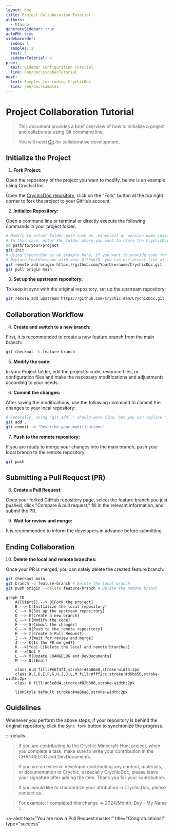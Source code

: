 ```yaml
---
layout: doc
title: Project Collaboration Tutorial
authors:
  - M1hono
generateSidebar: true
autoPN: true
sidebarorder:
  index: 1
  samples: 2
  test: 3
  sidebarTutorial: 4
prev:
  text: Sidebar Configuration Tutorial
  link: /en/doc\sidebarTutorial
next:
  text: Samples for coding CrychicDoc
  link: /en/doc\samples
---
```


# Project Collaboration Tutorial

> This document provides a brief overview of how to initialize a project and collaborate using Git command line.

> You will need [Git](https://git-scm.com/downloads) for collaborative development.

## Initialize the Project

1. **Fork Project:**

Open the repository of the project you want to modify, below is an example using CrychicDoc.

Open the [CrychicDoc repository](https://github.com/CrychicTeam/CrychicDoc), click on the "Fork" button at the top right corner to fork the project to your GitHub account.

2. **Initialize Repository:**

Open a command line or terminal or directly execute the following commands in your project folder:

```bash
# Modify to actual folder path such as .minecraft or version name inside launcher, or any empty folder you choose.
# In this case, enter the folder where you want to store the CrychicDoc code.
cd path/to/your/project
git init
# Using CrychicDoc as an example here, if you want to provide code for it, modify after pulling forked repository code.
# Replace YourUsername with your GithubID, you can use direct link of forked repository.
git remote add origin https://github.com/YourUsername/CrychicDoc.git
git pull origin main
```

3. **Set up the upstream repository:**

To keep in sync with the original repository, set up the upstream repository:

```bash
git remote add upstream https://github.com/CrychicTeam/CrychicDoc.git
```

## Collaboration Workflow

4. **Create and switch to a new branch:**

First, it is recommended to create a new feature branch from the main branch:

```bash
git checkout -b feature-branch
```

5. **Modify the code:**

In your Project folder, edit the project's code, resource files, or configuration files and make the necessary modifications and adjustments according to your needs.

6. **Commit the changes:**

After saving the modifications, use the following command to commit the changes to your local repository:

```bash
# Generally, using 'git add .' should work fine, but you can replace '.' with the specific file path for extra caution.
git add .
git commit -m "Describe your modifications"
```

7. **Push to the remote repository:**

If you are ready to merge your changes into the main branch, push your local branch to the remote repository:

```bash
git push
```

## Submitting a Pull Request (PR)

8. **Create a Pull Request:**

Open your forked GitHub repository page, select the feature branch you just pushed, click "Compare & pull request," fill in the relevant information, and submit the PR.

9. **Wait for review and merge:**

It is recommended to inform the developers in advance before submitting.

## Ending Collaboration

10. **Delete the local and remote branches:**

Once your PR is merged, you can safely delete the created feature branch:

```bash
git checkout main
git branch -d feature-branch # Delete the local branch
git push origin --delete feature-branch # Delete the remote branch
```

<ClientOnly>

```mermaid
graph TD
    A([Start]) --> B[Fork the project]
    B --> C[Initialize the local repository]
    C --> D[Set up the upstream repository]
    D --> E[Create a new branch]
    E --> F[Modify the code]
    F --> G[Commit the changes]
    G --> H[Push to the remote repository]
    H --> I[Create a Pull Request]
    I --> J[Wait for review and merge]
    J --> K{Is the PR merged?}
    K -->|Yes| L[Delete the local and remote branches]
    K -->|No| F
    L --> M[Update CHANGELOG and DevDocuments]
    M --> N([End])

    class A,N fill:#e6f3ff,stroke:#4a86e8,stroke-width:2px
    class B,C,D,E,F,G,H,I,J,L,M fill:#fff2cc,stroke:#d6b656,stroke-width:2px
    class K fill:#d5e8d4,stroke:#82b366,stroke-width:2px

    linkStyle default stroke:#4a86e8,stroke-width:2px
```

</ClientOnly>

## Guidelines

Whenever you perform the above steps, if your repository is behind the original repository, click the `Sync fork` button to synchronize the progress.


::: details
> If you are contributing to the Crychic Minecraft-Hunt project, when you complete a task, make sure to write your contribution in the CHANGELOG and DevDocuments.

> If you are an external developer contributing any content, materials, or documentation to Crychic, especially CrychicDoc, please leave your signature after adding the item. Thank you for your contribution.

> If you would like to standardize your attribution in CrychicDoc, please contact us.

> For example: I completed this change => 2024/Month, Day - My Name
:::


  <v-alert
    text="You are now a Pull Request master!"
    title="Congratulations!"
    type="success"
  ></v-alert>

